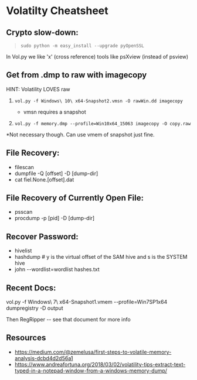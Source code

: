 # Volatilty Cheatsheet

## Crypto slow-down:

>`sudo python -m easy_install --upgrade pyOpenSSL`

In Vol.py we like 'x' (cross reference) tools like psXview (instead of psview)

## Get from .dmp to raw with imagecopy

HINT: Volatility LOVES raw

1. `vol.py -f Windows\ 10\ x64-Snapshot2.vmsn -O rawWin.dd imagecopy`
    - vmsn requires a snapshot

2. `vol.py -f memory.dmp --profile=Win10x64_15063 imagecopy -O copy.raw`

*Not necessary though. Can use vmem of snapshot just fine.

## File Recovery:

- filescan
- dumpfile -Q [offset] -D [dump-dir]
- cat fiel.None.[offset].dat

## File Recovery of Currently Open File:

- psscan
- procdump -p [pid] -D [dump-dir]

## Recover Password:

- hivelist
- hashdump # y is the virtual offset of the SAM hive and s is the SYSTEM hive
- john --wordlist=wordlist hashes.txt 

## Recent Docs:

vol.py -f Windows\ 7\ x64-Snapshot1.vmem --profile=Win7SP1x64 dumpregistry -D output

Then RegRipper -- see that document for more info

## Resources

- <https://medium.com/@zemelusa/first-steps-to-volatile-memory-analysis-dcbd4d2d56a1>
- <https://www.andreafortuna.org/2018/03/02/volatility-tips-extract-text-typed-in-a-notepad-window-from-a-windows-memory-dump/>
